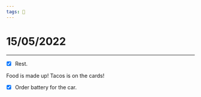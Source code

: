 ```yaml
---
tags: 📆
---
```


# 15/05/2022
---

- [x] Rest.


Food is made up! Tacos is on the cards!

- [x] Order battery for the car.



